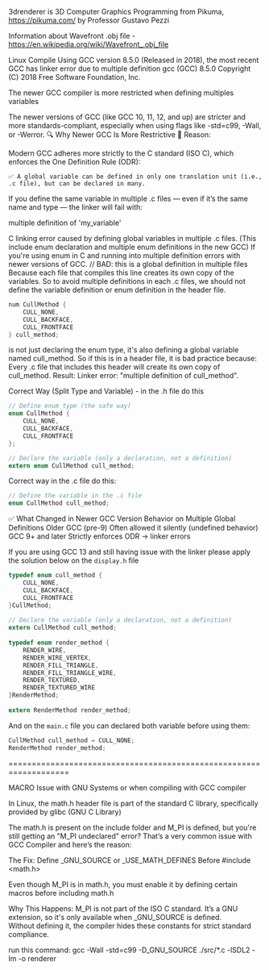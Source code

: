 3drenderer is 3D Computer Graphics Programming from Pikuma, https://pikuma.com/ by Professor Gustavo Pezzi 

Information about Wavefront .obj file - https://en.wikipedia.org/wiki/Wavefront_.obj_file

Linux Compile Using GCC version 8.5.0 (Released in 2018), the most recent GCC has linker error due to multiple definition 
gcc (GCC) 8.5.0
Copyright (C) 2018 Free Software Foundation, Inc.

The newer GCC compiler is more restricted when defining multiples variables

The newer versions of GCC (like GCC 10, 11, 12, and up) are stricter and more standards-compliant, especially when using flags like -std=c99, -Wall, or -Werror.
🔍 Why Newer GCC Is More Restrictive
🧠 Reason:

Modern GCC adheres more strictly to the C standard (ISO C), which enforces the One Definition Rule (ODR):

    ✅ A global variable can be defined in only one translation unit (i.e., .c file), but can be declared in many.

If you define the same variable in multiple .c files — even if it’s the same name and type — the linker will fail with:

multiple definition of 'my_variable'


C linking error caused by defining global variables in multiple .c files.  (This include enum declaration and multiple enum definitions in the new GCC)
If you're using enum in C and running into multiple definition errors with newer versions of GCC. // BAD: this is a global definition in multiple files
Because each file that compiles this line creates its own copy of the variables.
So to avoid multiple definitions in each .c files, we should not define the variable definition or enum definition in the header file.

```c
num CullMethod {
    CULL_NONE,
    CULL_BACKFACE,
    CULL_FRONTFACE
} cull_method;
```
is not just declaring the enum type, it's also defining a global variable named cull_method.
So if this is in a header file, it is bad practice because:
Every .c file that includes this header will create its own copy of cull_method.
Result: Linker error: "multiple definition of cull_method".

Correct Way (Split Type and Variable) - in the .h file do this
```c
// Define enum type (the safe way)
enum CullMethod {
    CULL_NONE,
    CULL_BACKFACE,
    CULL_FRONTFACE
};

// Declare the variable (only a declaration, not a definition)
extern enum CullMethod cull_method;
```
Correct way in the .c file do this:
```c
// Define the variable in the .c file
enum CullMethod cull_method;
```

✅ What Changed in Newer GCC
Version	Behavior on Multiple Global Definitions
Older GCC (pre-9)	Often allowed it silently (undefined behavior)
GCC 9+ and later	Strictly enforces ODR → linker errors

If you are using GCC 13 and still having issue with the linker please apply the solution below
on the `display.h` file

```c
typedef enum cull_method {                                                                                                                                                                                                             
    CULL_NONE,                                                                                                                                                                                                                         
    CULL_BACKFACE,                                                                                                                                                                                                                     
    CULL_FRONTFACE                                                                                                                                                                                                                     
}CullMethod;                                                                                                                                                                                                                           
                                                                                                                                                                                                                                       
// Declare the variable (only a declaration, not a definition)                                                                                                                                                                         
extern CullMethod cull_method;                                                                                                                                                                                                         
                                                                                                                                                                                                                                       
typedef enum render_method {                                                                                                                                                                                                           
    RENDER_WIRE,                                                                                                                                                                                                                       
    RENDER_WIRE_VERTEX,                                                                                                                                                                                                                
    RENDER_FILL_TRIANGLE,                                                                                                                                                                                                              
    RENDER_FILL_TRIANGLE_WIRE,                                                                                                                                                                                                         
    RENDER_TEXTURED,                                                                                                                                                                                                                   
    RENDER_TEXTURED_WIRE                                                                                                                                                                                                               
}RenderMethod;                                                                                                                                                                                                                         
                                                                                                                                                                                                                                       
extern RenderMethod render_method;   
```
And on the `main.c` file you can declared both variable before using them: 

```c
CullMethod cull_method = CULL_NONE;                                                                                                                                                                                                    
RenderMethod render_method;  

```



===================================================================

MACRO Issue with GNU Systems or when compiling with GCC compiler

In Linux, the math.h header file is part of the standard C library, specifically provided by glibc (GNU C Library)

The math.h is present on the include folder and M_PI is defined, but you're still getting an "M_PI undeclared" error?
That’s a very common issue with GCC Compiler and here’s the reason:

The Fix: Define _GNU_SOURCE or _USE_MATH_DEFINES Before #include <math.h>

Even though M_PI is in math.h, you must enable it by defining certain macros before including math.h

Why This Happens:
M_PI is not part of the ISO C standard.  It’s a GNU extension, so it's only available when _GNU_SOURCE is defined.  
Without defining it, the compiler hides these constants for strict standard compliance.

run this command: 
gcc -Wall -std=c99 -D_GNU_SOURCE ./src/*.c -lSDL2 -lm -o renderer    


